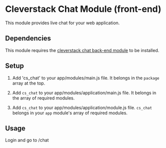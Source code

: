 # Cleverstack Chat Module (front-end)

This module provides live chat for your web application.

## Dependencies
This module requires the [cleverstack chat back-end module](https://github.com/clevertech/clever-chat-backend/) to be installed.

## Setup
1. Add 'cs_chat' to your app/modules/main.js file.
It belongs in the `package` array at the top.

2. Add `cs_chat` to your app/modules/application/main.js file.
It belongs in the array of required modules.

3. Add `cs_chat` to your app/modules/application/module.js file.
`cs_chat` belongs in your `app` module's array of required modules.

## Usage
Login and go to /chat
